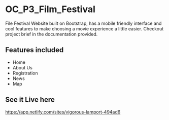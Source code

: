 # OC_P3_Film_Festival
File Festival Website built on Bootstrap, has a mobile friendly interface and cool features to make choosing a movie experience a little easier.
Checkout project brief in the documentation provided.


## Features included
* Home
* About Us
* Registration
* News
* Map

## See it Live here
https://app.netlify.com/sites/vigorous-lamport-494ad6
